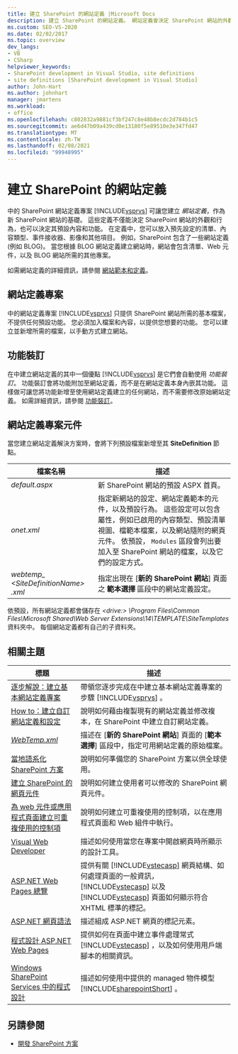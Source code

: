 ```yaml
---
title: 建立 SharePoint 的網站定義 |Microsoft Docs
description: 建立 SharePoint 的網站定義。 網站定義會決定 SharePoint 網站的外觀和行為，以及其預設內容和功能。
ms.custom: SEO-VS-2020
ms.date: 02/02/2017
ms.topic: overview
dev_langs:
- VB
- CSharp
helpviewer_keywords:
- SharePoint development in Visual Studio, site definitions
- site definitions [SharePoint development in Visual Studio]
author: John-Hart
ms.author: johnhart
manager: jmartens
ms.workload:
- office
ms.openlocfilehash: c802832a9881cf3bf247c8e48b8ecdc2d784b1c5
ms.sourcegitcommit: ae6d47b09a439cd0e13180f5e89510e3e347fd47
ms.translationtype: MT
ms.contentlocale: zh-TW
ms.lasthandoff: 02/08/2021
ms.locfileid: "99948995"
---
```

# <a name="create-site-definitions-for-sharepoint"></a>建立 SharePoint 的網站定義
  中的 SharePoint 網站定義專案 [!INCLUDE[vsprvs](../sharepoint/includes/vsprvs-md.md)] 可讓您建立 *網站定義*，作為新 SharePoint 網站的基礎。 這些定義不僅能決定 SharePoint 網站的外觀和行為，也可以決定其預設內容和功能。 在定義中，您可以放入預先設定的清單、內容類型、事件接收器、影像和其他項目。 例如，SharePoint 包含了一些網站定義 (例如 BLOG)。 當您根據 BLOG 網站定義建立網站時，網站會包含清單、Web 元件，以及 BLOG 網站所需的其他專案。

 如需網站定義的詳細資訊，請參閱 [網站範本和定義](/previous-versions/office/developer/sharepoint-2010/ms434313(v=office.14))。

## <a name="site-definition-projects"></a>網站定義專案
 中的網站定義專案 [!INCLUDE[vsprvs](../sharepoint/includes/vsprvs-md.md)] 只提供 SharePoint 網站所需的基本檔案，不提供任何預設功能。 您必須加入檔案和內容，以提供您想要的功能。 您可以建立並新增所需的檔案，以手動方式建立網站。

## <a name="feature-stapling"></a>功能裝訂
 在中建立網站定義的其中一個優點 [!INCLUDE[vsprvs](../sharepoint/includes/vsprvs-md.md)] 是它們會自動使用 *功能裝訂*。 功能裝訂會將功能附加至網站定義，而不是在網站定義本身內嵌其功能。 這樣做可讓您將功能新增至使用網站定義建立的任何網站，而不需要修改原始網站定義。 如需詳細資訊，請參閱 [功能裝訂](/previous-versions/office/developer/sharepoint-2007/bb861862(v=office.12))。

## <a name="site-definition-project-components"></a>網站定義專案元件
 當您建立網站定義解決方案時，會將下列預設檔案新增至其 **SiteDefinition** 節點。

|檔案名稱|描述|
|---------------|-----------------|
|*default.aspx*|新 SharePoint 網站的預設 ASPX 首頁。|
|*onet.xml*|指定新網站的設定、網站定義範本的元件，以及預設行為。 這些設定可以包含屬性，例如已啟用的內容類型、預設清單視圖、檔範本檔案，以及網站隨附的網頁元件。 依預設， `Modules` 區段會列出要加入至 SharePoint 網站的檔案，以及它們的設定方式。|
|*webtemp_ \<SiteDefinitionName> .xml*|指定出現在 [**新的 SharePoint 網站**] 頁面之 **範本選擇** 區段中的網站定義設定。|

 依預設，所有網站定義都會儲存在 *\<drive:> \Program Files\Common Files\Microsoft Shared\Web Server Extensions\14\TEMPLATE\SiteTemplates* 資料夾中。 每個網站定義都有自己的子資料夾。

## <a name="related-topics"></a>相關主題

|標題|描述|
|-----------|-----------------|
|[逐步解說：建立基本網站定義專案](../sharepoint/walkthrough-create-a-basic-site-definition-project.md)|帶領您逐步完成在中建立基本網站定義專案的步驟 [!INCLUDE[vsprvs](../sharepoint/includes/vsprvs-md.md)] 。|
|[How to：建立自訂網站定義和設定](/previous-versions/office/developer/sharepoint-2010/ms454677(v=office.14))|說明如何藉由複製現有的網站定義並修改複本，在 SharePoint 中建立自訂網站定義。|
|[*WebTemp.xml*](/previous-versions/office/developer/sharepoint-2010/ms447717(v=office.14))|描述在 [**新的 SharePoint 網站**] 頁面的 [**範本選擇**] 區段中，指定可用網站定義的原始檔案。|
|[當地語系化 SharePoint 方案](../sharepoint/localizing-sharepoint-solutions.md)|說明如何準備您的 SharePoint 方案以供全球使用。|
|[建立 SharePoint 的網頁元件](../sharepoint/creating-web-parts-for-sharepoint.md)|說明如何建立使用者可以修改的 SharePoint 網頁元件。|
|[為 web 元件或應用程式頁面建立可重複使用的控制項](../sharepoint/creating-reusable-controls-for-web-parts-or-application-pages.md)|說明如何建立可重複使用的控制項，以在應用程式頁面和 Web 組件中執行。|
|[Visual Web Developer](/previous-versions/visualstudio/visual-studio-2010/ms178093(v=vs.100))|描述如何使用當您在專案中開啟網頁時所顯示的設計工具。|
|[ASP.NET Web Pages 總覽](/previous-versions/aspnet/428509ah(v=vs.100))|提供有關 [!INCLUDE[vstecasp](../sharepoint/includes/vstecasp-md.md)] 網頁結構、如何處理頁面的一般資訊， [!INCLUDE[vstecasp](../sharepoint/includes/vstecasp-md.md)] 以及 [!INCLUDE[vstecasp](../sharepoint/includes/vstecasp-md.md)] 頁面如何顯示符合 XHTML 標準的標記。|
|[ASP.NET 網頁語法](/previous-versions/aspnet/k33801s3(v=vs.100))|描述組成 ASP.NET 網頁的標記元素。|
|[程式設計 ASP.NET Web Pages](/previous-versions/aspnet/0yt4zca8(v=vs.100))|提供如何在頁面中建立事件處理常式 [!INCLUDE[vstecasp](../sharepoint/includes/vstecasp-md.md)] ，以及如何使用用戶端腳本的相關資訊。|
|[Windows SharePoint Services 中的程式設計](/previous-versions/office/developer/sharepoint-services/ms430674(v=office.12))|描述如何使用中提供的 managed 物件模型 [!INCLUDE[sharepointShort](../sharepoint/includes/sharepointshort-md.md)] 。|

## <a name="see-also"></a>另請參閱
- [開發 SharePoint 方案](../sharepoint/developing-sharepoint-solutions.md)
